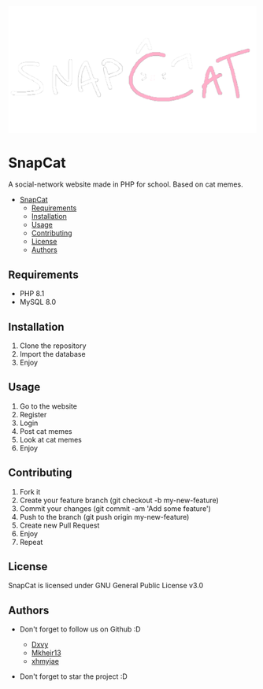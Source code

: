 

![](https://github.com/xhmyjae/SnapCat/blob/main/client/templates/img/logo.png)


# SnapCat

A social-network website made in PHP for school.
Based on cat memes.

<!-- TOC -->
* [SnapCat](#snapcat)
  * [Requirements](#requirements)
  * [Installation](#installation)
  * [Usage](#usage)
  * [Contributing](#contributing)
  * [License](#license)
  * [Authors](#authors)
<!-- TOC -->
 

## Requirements

* PHP 8.1
* MySQL 8.0

## Installation

1. Clone the repository
2. Import the database
3. Enjoy

## Usage

1. Go to the website
2. Register
3. Login
4. Post cat memes
5. Look at cat memes
6. Enjoy

## Contributing

1. Fork it
2. Create your feature branch (git checkout -b my-new-feature)
3. Commit your changes (git commit -am 'Add some feature')
4. Push to the branch (git push origin my-new-feature)
5. Create new Pull Request
6. Enjoy
7. Repeat


## License

SnapCat is licensed under GNU General Public License v3.0


## Authors

* Don't forget to follow us on Github :D
  * [Dxvy](https://github.com/Dxvy) 
  * [Mkheir13](https://github.com/Mkheir13)
  * [xhmyjae](https://github.com/xhmyjae)
  

* Don't forget to star the project :D
